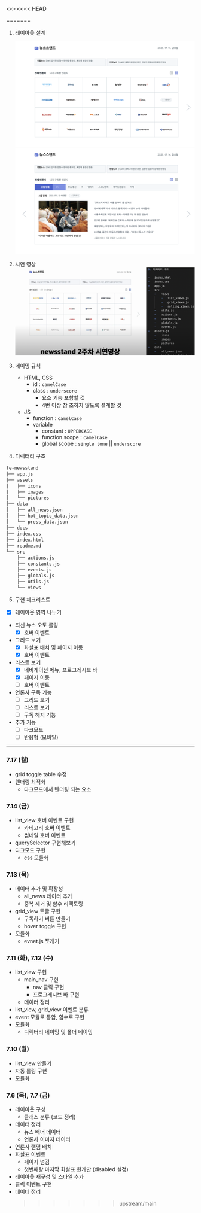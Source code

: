 <<<<<<< HEAD

=======

1. 레이아웃 설계

    ![UI - 1](./docs/test5.png)
    ![UI - 2](./docs/test6.png)

2. 시연 영상
   [![NEWSSTAND 2주차 시연](./docs/screen1.png)](https://www.youtube.com/watch?v=KOVuUW7YreQ)

3. 네이밍 규칙

    - HTML, CSS
        - id : `camelCase`
        - class : `underscore`
            - 요소 기능 포함할 것
            - 4번 이상 참 조하지 않도록 설계할 것
    - JS
        - function : `camelCase`
        - variable
            - constant : `UPPERCASE`
            - function scope : `camelCase`
            - global scope : `single tone` || `underscore`

4. 디렉터리 구조

```
fe-newsstand
├── app.js
├── assets
│   ├── icons
│   ├── images
│   └── pictures
├── data
│   ├── all_news.json
│   ├── hot_topic_data.json
│   └── press_data.json
├── docs
├── index.css
├── index.html
├── readme.md
└── src
    ├── actions.js
    ├── constants.js
    ├── events.js
    ├── globals.js
    ├── utils.js
    └── views
```

5. 구현 체크리스트

-   [x] 레이아웃 영역 나누기
-   최신 뉴스 오토 롤링
    -   [x] 호버 이벤트
-   그리드 보기
    -   [x] 화살표 배치 및 페이지 이동
    -   [x] 호버 이벤트
-   리스트 보기
    -   [x] 네비게이션 메뉴, 프로그레시브 바
    -   [x] 페이지 이동
    -   [ ] 호버 이벤트
-   언론사 구독 기능
    -   [ ] 그리드 보기
    -   [ ] 리스트 보기
    -   [ ] 구독 해지 기능
-   추가 기능
    -   [ ] 다크모드
    -   [ ] 반응형 (모바일)

---

### 7.17 (월)

-   grid toggle table 수정
-   렌더링 최적화
    -   다크모드에서 렌더링 되는 요소

### 7.14 (금)

-   list_view 호버 이벤트 구현
    -   카테고리 호버 이벤트
    -   썸네일 호버 이벤트
-   querySelector 구현해보기
-   다크모드 구현
    -   css 모듈화

### 7.13 (목)

-   데이터 추가 및 확장성
    -   all_news 데이터 추가
    -   중복 제거 및 함수 리팩토링
-   grid_view 토글 구현
    -   구독하기 버튼 만들기
    -   hover toggle 구현
-   모듈화
    -   evnet.js 쪼개기

### 7.11 (화), 7.12 (수)

-   list_view 구현
    -   main_nav 구현
        -   nav 클릭 구현
        -   프로그레시브 바 구현
    -   데이터 정리
-   list_view, grid_view 이벤트 분류
-   event 모듈로 통합, 함수로 구현
-   모듈화
    -   디렉터리 네이밍 및 폴더 네이밍

### 7.10 (월)

-   list_view 만들기
-   자동 롤링 구현
-   모듈화

### 7.6 (목), 7.7 (금)

-   레이아웃 구성
    -   클래스 분류 (코드 정리)
-   데이터 정리
    -   뉴스 배너 데이터
    -   언론사 이미지 데이터
-   언론사 랜덤 배치
-   화살표 이벤트
    -   페이지 넘김
    -   첫번째랑 마지막 화살표 한개만 (disabled 설정)
-   레이아웃 재구성 및 스타일 추가
-   클릭 이벤트 구현
-   데이터 정리
    > > > > > > > upstream/main
